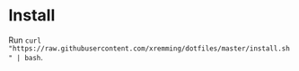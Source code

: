 # Install
Run `curl "https://raw.githubusercontent.com/xremming/dotfiles/master/install.sh" | bash`.
